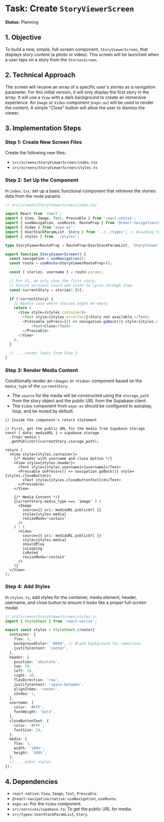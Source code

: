 # Task: Create `StoryViewerScreen`

**Status**: Planning

## 1. Objective

To build a new, simple, full-screen component, `StoryViewerScreen`, that
displays story content (a photo or video). This screen will be launched when a
user taps on a story from the `StoriesScreen`.

## 2. Technical Approach

The screen will receive an array of a specific user's stories as a navigation
parameter. For this initial version, it will only display the first story in the
array. It will use a `View` with a dark background to create an immersive
experience. An `Image` or `Video` component (`expo-av`) will be used to render
the content. A simple "Close" button will allow the user to dismiss the viewer.

## 3. Implementation Steps

### Step 1: Create New Screen Files

Create the following new files:

- `src/screens/StoryViewerScreen/index.tsx`
- `src/screens/StoryViewerScreen/styles.ts`

### Step 2: Set Up the Component

In `index.tsx`, set up a basic functional component that retrieves the stories
data from the route params.

```typescript
// src/screens/StoryViewerScreen/index.tsx

import React from 'react';
import { View, Image, Text, Pressable } from 'react-native';
import { useNavigation, useRoute, RouteProp } from '@react-navigation/native';
import { Video } from 'expo-av';
import { UserStackParamList, Story } from '../../types'; // Assuming types are defined
import { styles } from './styles';

type StoryViewerRouteProp = RouteProp<UserStackParamList, 'StoryViewer'>;

export function StoryViewerScreen() {
  const navigation = useNavigation();
  const route = useRoute<StoryViewerRouteProp>();

  const { stories, username } = route.params;

  // For V1, we only show the first story.
  // Future versions could add state to cycle through them.
  const currentStory = stories?.[0];

  if (!currentStory) {
    // Handle case where stories might be empty
    return (
      <View style={styles.container}>
        <Text style={styles.errorText}>Story not available.</Text>
        <Pressable onPress={() => navigation.goBack()} style={styles.closeButton}>
            <Text>Close</Text>
        </Pressable>
      </View>
    );
  }

  // ... render logic from Step 3
}
```

### Step 3: Render Media Content

Conditionally render an `<Image>` or `<Video>` component based on the
`media_type` of the `currentStory`.

- The `source` for the media will be constructed using the `storage_path` from
  the story object and the public URL from the Supabase client.
- The `Video` component from `expo-av` should be configured to autoplay, loop,
  and be muted by default.

```tsx
// Inside the component's return statement

// First, get the public URL for the media from Supabase Storage
const { data: mediaURL } = supabase.storage
  .from('media')
  .getPublicUrl(currentStory.storage_path);

return (
  <View style={styles.container}>
    {/* Header with username and close button */}
    <View style={styles.header}>
      <Text style={styles.username}>{username}</Text>
      <Pressable onPress={() => navigation.goBack()} style={styles.closeButton}>
        <Text style={styles.closeButtonText}>X</Text>
      </Pressable>
    </View>

    {/* Media Content */}
    {currentStory.media_type === 'image' ? (
      <Image
        source={{ uri: mediaURL.publicUrl }}
        style={styles.media}
        resizeMode='contain'
      />
    ) : (
      <Video
        source={{ uri: mediaURL.publicUrl }}
        style={styles.media}
        shouldPlay
        isLooping
        isMuted
        resizeMode='contain'
      />
    )}
  </View>
);
```

### Step 4: Add Styles

In `styles.ts`, add styles for the container, media element, header, username,
and close button to ensure it looks like a proper full-screen modal.

```typescript
// src/screens/StoryViewerScreen/styles.ts
import { StyleSheet } from 'react-native';

export const styles = StyleSheet.create({
  container: {
    flex: 1,
    backgroundColor: '#000', // Black background for immersion
    justifyContent: 'center',
  },
  header: {
    position: 'absolute',
    top: 50,
    left: 10,
    right: 10,
    flexDirection: 'row',
    justifyContent: 'space-between',
    alignItems: 'center',
    zIndex: 1,
  },
  username: {
    color: '#FFF',
    fontWeight: 'bold',
  },
  closeButtonText: {
    color: '#FFF',
    fontSize: 24,
  },
  media: {
    flex: 1,
    width: '100%',
    height: '100%',
  },
  // ... other styles
});
```

## 4. Dependencies

- `react-native`: `View`, `Image`, `Text`, `Pressable`.
- `@react-navigation/native`: `useNavigation`, `useRoute`.
- `expo-av`: For the `Video` component.
- `src/services/supabase.ts`: To get the public URL for media.
- `src/types`: `UserStackParamList`, `Story`.
